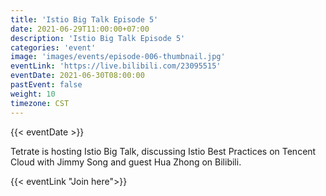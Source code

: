 ```yaml
---
title: 'Istio Big Talk Episode 5'
date: 2021-06-29T11:00:00+07:00
description: 'Istio Big Talk Episode 5'
categories: 'event'
image: 'images/events/episode-006-thumbnail.jpg'
eventLink: 'https://live.bilibili.com/23095515'
eventDate: 2021-06-30T08:00:00
pastEvent: false
weight: 10
timezone: CST
---
```


{{< eventDate >}}

Tetrate is hosting Istio Big Talk, discussing Istio Best Practices on Tencent Cloud with Jimmy Song and guest Hua Zhong on Bilibili.

{{< eventLink "Join here">}}
